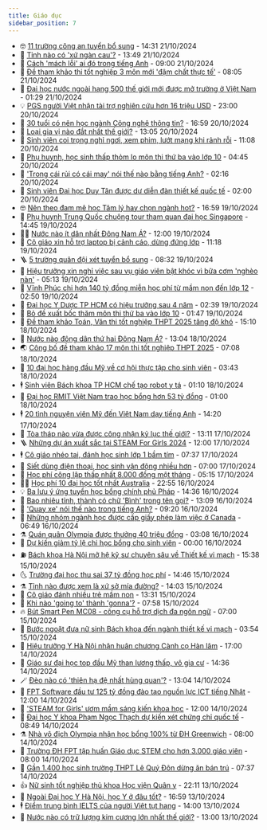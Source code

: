 ```yaml
---
title: Giáo dục
sidebar_position: 7
---
```


<!-- vnexpress-giao-duc:START -->
- 🤓 [11 trường công an tuyển bổ sung](https://vnexpress.net/11-truong-cong-an-tuyen-bo-sung-4806805.html) - 14:31 21/10/2024
- 🦆 [Tỉnh nào có &#39;xứ ngàn cau&#39;?](https://vnexpress.net/tinh-nao-co-xu-ngan-cau-4806434.html) - 13:49 21/10/2024
- 🦩 [Cách &#39;mách lỗi&#39; ai đó trong tiếng Anh](https://vnexpress.net/cach-mach-loi-ai-do-trong-tieng-anh-4806709.html) - 09:00 21/10/2024
- 🌮 [Đề tham khảo thi tốt nghiệp 3 môn mới &#39;đậm chất thực tế&#39;](https://vnexpress.net/de-tham-khao-thi-tot-nghiep-3-mon-moi-dam-chat-thuc-te-4806000.html) - 08:05 21/10/2024
- 🔭 [Đại học nước ngoài hạng 500 thế giới mới được mở trường ở Việt Nam](https://vnexpress.net/dai-hoc-nuoc-ngoai-hang-500-the-gioi-moi-duoc-mo-truong-o-viet-nam-4806355.html) - 01:29 21/10/2024
- 💡 [​PGS người Việt nhận tài trợ nghiên cứu hơn 16 triệu USD](https://vnexpress.net/pgs-nguoi-viet-nhan-tai-tro-nghien-cuu-hon-16-trieu-usd-4805832.html) - 23:00 20/10/2024
- 🥰 [30 tuổi có nên học ngành Công nghệ thông tin?](https://vnexpress.net/30-tuoi-co-nen-hoc-nganh-cong-nghe-thong-tin-4805431.html) - 16:59 20/10/2024
- 🐲 [Loại gia vị nào đắt nhất thế giới?](https://vnexpress.net/loai-gia-vi-nao-dat-nhat-the-gioi-4806314.html) - 13:05 20/10/2024
- 🦒 [Sinh viên coi trọng nghỉ ngơi, xem phim, lướt mạng khi rảnh rỗi](https://vnexpress.net/sinh-vien-coi-trong-nghi-ngoi-xem-phim-luot-mang-khi-ranh-roi-4806209.html) - 11:08 20/10/2024
- 🦆 [Phụ huynh, học sinh thấp thỏm lo môn thi thứ ba vào lớp 10](https://vnexpress.net/phu-huynh-hoc-sinh-thap-thom-lo-mon-thi-thu-ba-vao-lop-10-4801323.html) - 04:45 20/10/2024
- 🧰 [&#39;Trong cái rủi có cái may&#39; nói thế nào bằng tiếng Anh?](https://vnexpress.net/trong-cai-rui-co-cai-may-noi-the-nao-bang-tieng-anh-4806200.html) - 02:16 20/10/2024
- 🐘 [Sinh viên Đại học Duy Tân được dự diễn đàn thiết kế quốc tế](https://vnexpress.net/sinh-vien-dai-hoc-duy-tan-duoc-du-dien-dan-thiet-ke-quoc-te-4806128.html) - 02:00 20/10/2024
- 🤓 [Nên theo đam mê học Tâm lý hay chọn ngành hot?](https://vnexpress.net/nen-theo-dam-me-hoc-tam-ly-hay-chon-nganh-hot-4805516.html) - 16:59 19/10/2024
- 🧰 [Phụ huynh Trung Quốc chuộng tour tham quan đại học Singapore](https://vnexpress.net/phu-huynh-trung-quoc-chuong-tour-tham-quan-dai-hoc-singapore-4805633.html) - 14:45 19/10/2024
- 🧑‍💻 [Nước nào ít dân nhất Đông Nam Á?](https://vnexpress.net/nuoc-nao-it-dan-nhat-dong-nam-a-4806084.html) - 12:00 19/10/2024
- 🫶 [Cô giáo xin hỗ trợ laptop bị cảnh cáo, dừng đứng lớp](https://vnexpress.net/co-giao-xin-ho-tro-laptop-bi-canh-cao-dung-dung-lop-4806116.html) - 11:18 19/10/2024
- 🪜 [5 trường quân đội xét tuyển bổ sung](https://vnexpress.net/5-truong-quan-doi-xet-tuyen-bo-sung-4806090.html) - 08:32 19/10/2024
- 🎊 [Hiệu trưởng xin nghỉ việc sau vụ giáo viên bật khóc vì bữa cơm &#39;nghèo nàn&#39;](https://vnexpress.net/hieu-truong-xin-nghi-viec-sau-vu-giao-vien-bat-khoc-vi-bua-com-ngheo-nan-4805984.html) - 05:13 19/10/2024
- 🧐 [Vĩnh Phúc chi hơn 140 tỷ đồng miễn học phí từ mầm non đến lớp 12](https://vnexpress.net/vinh-phuc-chi-hon-140-ty-dong-mien-hoc-phi-tu-mam-non-den-lop-12-4805981.html) - 02:50 19/10/2024
- 🌈 [Đại học Y Dược TP HCM có hiệu trưởng sau 4 năm](https://vnexpress.net/dai-hoc-y-duoc-tp-hcm-co-hieu-truong-sau-4-nam-4805955.html) - 02:39 19/10/2024
- 🥰 [Bỏ đề xuất bốc thăm môn thi thứ ba vào lớp 10](https://vnexpress.net/bo-de-xuat-boc-tham-mon-thi-thu-ba-vao-lop-10-4805962.html) - 01:47 19/10/2024
- 🎡 [Đề tham khảo Toán, Văn thi tốt nghiệp THPT 2025 tăng độ khó](https://vnexpress.net/de-tham-khao-toan-van-thi-tot-nghiep-thpt-2025-tang-do-kho-4805852.html) - 15:10 18/10/2024
- 🎊 [Nước nào đông dân thứ hai Đông Nam Á?](https://vnexpress.net/nuoc-nao-dong-dan-thu-hai-dong-nam-a-4805786.html) - 13:04 18/10/2024
- 🌏 [Công bố đề tham khảo 17 môn thi tốt nghiệp THPT 2025](https://vnexpress.net/cong-bo-de-tham-khao-17-mon-thi-tot-nghiep-thpt-2025-4805625.html) - 07:08 18/10/2024
- 🥸 [10 đại học hàng đầu Mỹ về cơ hội thực tập cho sinh viên](https://vnexpress.net/10-dai-hoc-hang-dau-my-ve-co-hoi-thuc-tap-cho-sinh-vien-4805667.html) - 03:43 18/10/2024
- 🕴 [Sinh viên Bách khoa TP HCM chế tạo robot y tá](https://vnexpress.net/sinh-vien-bach-khoa-tp-hcm-che-tao-robot-y-ta-4805114.html) - 01:10 18/10/2024
- 💂 [Đại học RMIT Việt Nam trao học bổng hơn 53 tỷ đồng](https://vnexpress.net/dai-hoc-rmit-viet-nam-trao-hoc-bong-hon-53-ty-dong-4805562.html) - 01:00 18/10/2024
- 🕴 [20 tình nguyện viên Mỹ đến Việt Nam dạy tiếng Anh](https://vnexpress.net/20-tinh-nguyen-vien-my-den-viet-nam-day-tieng-anh-4805478.html) - 14:20 17/10/2024
- 🌋 [Tòa tháp nào vừa được công nhận kỷ lục thế giới?](https://vnexpress.net/toa-thap-nao-vua-duoc-cong-nhan-ky-luc-the-gioi-4805406.html) - 13:11 17/10/2024
- 🪜 [Những dự án xuất sắc tại STEAM For Girls 2024](https://vnexpress.net/nhung-du-an-xuat-sac-tai-steam-for-girls-2024-4801119.html) - 12:00 17/10/2024
- 🕴 [Cô giáo nhéo tai, đánh học sinh lớp 1 bầm tím](https://vnexpress.net/co-giao-nheo-tai-danh-hoc-sinh-lop-1-bam-tim-4805203.html) - 07:37 17/10/2024
- 🎃 [Siết dùng điện thoại, học sinh vận động nhiều hơn](https://vnexpress.net/siet-dung-dien-thoai-hoc-sinh-van-dong-nhieu-hon-4804410.html) - 07:00 17/10/2024
- 🦏 [Học phí công lập thấp nhất 8.000 đồng một tháng](https://vnexpress.net/hoc-phi-cong-lap-thap-nhat-8-000-dong-mot-thang-4805195.html) - 05:15 17/10/2024
- 🧑‍🏫 [Học phí 10 đại học tốt nhất Australia](https://vnexpress.net/hoc-phi-10-dai-hoc-tot-nhat-australia-4804737.html) - 22:55 16/10/2024
- 💡 [Ba lưu ý ứng tuyển học bổng chính phủ Pháp](https://vnexpress.net/ba-luu-y-ung-tuyen-hoc-bong-chinh-phu-phap-4804203.html) - 14:36 16/10/2024
- 🐎 [Bao nhiêu tỉnh, thành có chữ &#39;Bình&#39; trong tên gọi?](https://vnexpress.net/bao-nhieu-tinh-thanh-co-chu-binh-trong-ten-goi-4804997.html) - 13:09 16/10/2024
- 🧰 [&#39;Quay xe&#39; nói thế nào trong tiếng Anh?](https://vnexpress.net/quay-xe-noi-the-nao-trong-tieng-anh-4804948.html) - 09:20 16/10/2024
- 🙉 [Những nhóm ngành học được cấp giấy phép làm việc ở Canada](https://vnexpress.net/nhung-nhom-nganh-hoc-duoc-cap-giay-phep-lam-viec-o-canada-4803375.html) - 06:49 16/10/2024
- ⚗️ [Quán quân Olympia được thưởng 40 triệu đồng](https://vnexpress.net/quan-quan-olympia-duoc-thuong-40-trieu-dong-4804648.html) - 03:08 16/10/2024
- 🌝 [Dự kiến giảm tỷ lệ chi học bổng cho sinh viên](https://vnexpress.net/du-kien-giam-ty-le-chi-hoc-bong-cho-sinh-vien-4804451.html) - 00:00 16/10/2024
- ⛽️ [Bách khoa Hà Nội mở hệ kỹ sư chuyên sâu về Thiết kế vi mạch](https://vnexpress.net/bach-khoa-ha-noi-mo-he-ky-su-chuyen-sau-ve-thiet-ke-vi-mach-4804350.html) - 15:38 15/10/2024
- 🌜 [Trường đại học thu sai 37 tỷ đồng học phí](https://vnexpress.net/truong-dai-hoc-thu-sai-37-ty-dong-hoc-phi-4804438.html) - 14:46 15/10/2024
- ⚗️ [Tỉnh nào được xem là xứ sở mía đường?](https://vnexpress.net/tinh-nao-duoc-xem-la-xu-so-mia-duong-4804545.html) - 14:03 15/10/2024
- 🧰 [Cô giáo đánh nhiều trẻ mầm non](https://vnexpress.net/co-giao-danh-nhieu-tre-mam-non-4804553.html) - 13:31 15/10/2024
- 🤗 [Khi nào &#39;going to&#39; thành &#39;gonna&#39;?](https://vnexpress.net/khi-nao-going-to-thanh-gonna-4804386.html) - 07:58 15/10/2024
- 🔥 [Bút Smart Pen MC08 - công cụ hỗ trợ dịch đa ngôn ngữ](https://vnexpress.net/but-smart-pen-mc08-cong-cu-ho-tro-dich-da-ngon-ngu-4804306.html) - 07:00 15/10/2024
- 💪 [Bước ngoặt đưa nữ sinh Bách khoa đến ngành thiết kế vi mạch](https://vnexpress.net/buoc-ngoat-dua-nu-sinh-bach-khoa-den-nganh-thiet-ke-vi-mach-4799768.html) - 03:54 15/10/2024
- 💂 [Hiệu trưởng Y Hà Nội nhận huân chương Cành cọ Hàn lâm](https://vnexpress.net/hieu-truong-y-ha-noi-nhan-huan-chuong-canh-co-han-lam-4804101.html) - 17:00 14/10/2024
- 🌮 [Giáo sư đại học top đầu Mỹ than lương thấp, vô gia cư](https://vnexpress.net/giao-su-dai-hoc-top-dau-my-than-luong-thap-vo-gia-cu-4804035.html) - 14:36 14/10/2024
- 🪄 [Đèo nào có &#39;thiên hạ đệ nhất hùng quan&#39;?](https://vnexpress.net/deo-nao-co-thien-ha-de-nhat-hung-quan-4804043.html) - 13:04 14/10/2024
- 🎡 [FPT Software đầu tư 125 tỷ đồng đào tạo nguồn lực ICT tiếng Nhật](https://vnexpress.net/fpt-software-dau-tu-125-ty-dong-dao-tao-nguon-luc-ict-tieng-nhat-4804044.html) - 12:00 14/10/2024
- 🌈 [&#39;STEAM for Girls&#39; ươm mầm sáng kiến khoa học](https://vnexpress.net/steam-for-girls-uom-mam-sang-kien-khoa-hoc-4801120.html) - 12:00 14/10/2024
- 🎊 [Đại học Y khoa Phạm Ngọc Thạch dự kiến xét chứng chỉ quốc tế](https://vnexpress.net/dai-hoc-y-khoa-pham-ngoc-thach-du-kien-xet-chung-chi-quoc-te-4803927.html) - 08:49 14/10/2024
- ⚗️ [Nhà vô địch Olympia nhận học bổng 100% từ ĐH Greenwich](https://vnexpress.net/nha-vo-dich-olympia-nhan-hoc-bong-100-tu-dh-greenwich-4803933.html) - 08:00 14/10/2024
- 🌁 [Trường ĐH FPT tập huấn Giáo dục STEM cho hơn 3.000 giáo viên](https://vnexpress.net/truong-dh-fpt-tap-huan-giao-duc-stem-cho-hon-3-000-giao-vien-4803860.html) - 08:00 14/10/2024
- 🦏 [Gần 1.400 học sinh trường THPT Lê Quý Đôn dừng ăn bán trú](https://vnexpress.net/gan-1-400-hoc-sinh-truong-thpt-le-quy-don-dung-an-ban-tru-4803816.html) - 07:37 14/10/2024
- 👍 [Nữ sinh tốt nghiệp thủ khoa Học viện Quân y](https://vnexpress.net/nu-sinh-tot-nghiep-thu-khoa-hoc-vien-quan-y-4803580.html) - 22:11 13/10/2024
- 🌈 [Ngoài Đại học Y Hà Nội, học Y ở đâu tốt?](https://vnexpress.net/ngoai-dai-hoc-y-ha-noi-hoc-y-o-dau-tot-4803635.html) - 16:59 13/10/2024
- 🕴 [Điểm trung bình IELTS của người Việt tụt hạng](https://vnexpress.net/diem-trung-binh-ielts-cua-nguoi-viet-tut-hang-4803639.html) - 14:00 13/10/2024
- 🧰 [Nước nào có trữ lượng kim cương lớn nhất thế giới?](https://vnexpress.net/nuoc-nao-co-tru-luong-kim-cuong-lon-nhat-the-gioi-4803631.html) - 13:00 13/10/2024<!-- vnexpress-giao-duc:END -->
